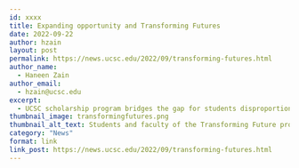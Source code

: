 ```yaml
---
id: xxxx
title: Expanding opportunity and Transforming Futures
date: 2022-09-22
author: hzain
layout: post
permalink: https://news.ucsc.edu/2022/09/transforming-futures.html
author_name:
  - Haneen Zain
author_email:
  - hzain@ucsc.edu
excerpt:
  - UCSC scholarship program bridges the gap for students disproportionately unable to pursue unpaid internships
thumbnail_image: transformingfutures.png
thumbnail_alt_text: Students and faculty of the Transforming Future program
category: "News"
format: link
link_post: https://news.ucsc.edu/2022/09/transforming-futures.html
---
```

